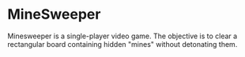 # MineSweeper
Minesweeper is a single-player video game. The objective is to clear a rectangular board containing hidden "mines" without detonating them.
